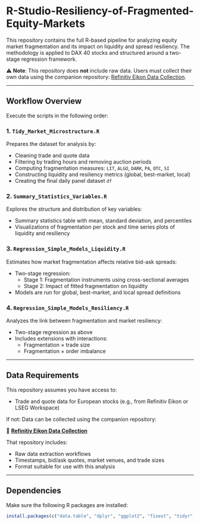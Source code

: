 # R-Studio-Resiliency-of-Fragmented-Equity-Markets

This repository contains the full R-based pipeline for analyzing equity market fragmentation and its impact on liquidity and spread resiliency. The methodology is applied to DAX 40 stocks and structured around a two-stage regression framework.

⚠️ **Note**: This repository does **not** include raw data. Users must collect their own data using the companion repository: [Refinitiv Eikon Data Collection](https://github.com/DaanSustronck/Refinitiv-Eikon-Data-Retrieval-for-DAX-40).

---

## Workflow Overview

Execute the scripts in the following order:

### 1. `Tidy_Market_Microstructure.R`
Prepares the dataset for analysis by:
- Cleaning trade and quote data
- Filtering by trading hours and removing auction periods
- Computing fragmentation measures: `LIT`, `ALGO`, `DARK`, `PA`, `OTC`, `SI`
- Constructing liquidity and resiliency metrics (global, best-market, local)
- Creating the final daily panel dataset `df`

### 2. `Summary_Statistics_Variables.R`
Explores the structure and distribution of key variables:
- Summary statistics table with mean, standard deviation, and percentiles
- Visualizations of fragmentation per stock and time series plots of liquidity and resiliency

### 3. `Regression_Simple_Models_Liquidity.R`
Estimates how market fragmentation affects relative bid-ask spreads:
- Two-stage regression:
  - Stage 1: Fragmentation instruments using cross-sectional averages
  - Stage 2: Impact of fitted fragmentation on liquidity
- Models are run for global, best-market, and local spread definitions

### 4. `Regression_Simple_Models_Resiliency.R`
Analyzes the link between fragmentation and market resiliency:
- Two-stage regression as above
- Includes extensions with interactions:
  - Fragmentation × trade size
  - Fragmentation × order imbalance

---

## Data Requirements

This repository assumes you have access to:
- Trade and quote data for European stocks (e.g., from Refinitiv Eikon or LSEG Workspace)

If not: Data can be collected using the companion repository:

🔗 **[Refinitiv Eikon Data Collection](https://github.com/DaanSustronck/Refinitiv-Eikon-Data-Retrieval-for-DAX-40)**

That repository includes:
- Raw data extraction workflows
- Timestamps, bid/ask quotes, market venues, and trade sizes
- Format suitable for use with this analysis

---

## Dependencies

Make sure the following R packages are installed:

```r
install.packages(c("data.table", "dplyr", "ggplot2", "fixest", "tidyr", "glue", "forcats"))

